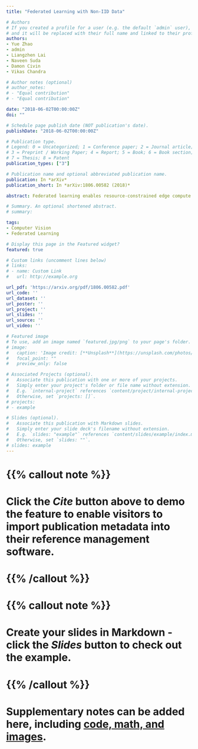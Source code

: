 ```yaml
---
title: "Federated Learning with Non-IID Data"

# Authors
# If you created a profile for a user (e.g. the default `admin` user), write the username (folder name) here 
# and it will be replaced with their full name and linked to their profile.
authors:
- Yue Zhao
- admin
- Liangzhen Lai
- Naveen Suda
- Damon Civin
- Vikas Chandra

# Author notes (optional)
# author_notes:
# - "Equal contribution"
# - "Equal contribution"

date: "2018-06-02T00:00:00Z"
doi: ""

# Schedule page publish date (NOT publication's date).
publishDate: "2018-06-02T00:00:00Z"

# Publication type.
# Legend: 0 = Uncategorized; 1 = Conference paper; 2 = Journal article;
# 3 = Preprint / Working Paper; 4 = Report; 5 = Book; 6 = Book section;
# 7 = Thesis; 8 = Patent
publication_types: ["3"]

# Publication name and optional abbreviated publication name.
publication: In *arXiv*
publication_short: In *arXiv:1806.00582 (2018)*

abstract: Federated learning enables resource-constrained edge compute devices, such as mobile phones and IoT devices, to learn a shared model for prediction, while keeping the training data local. This decentralized approach to train models provides privacy, security, regulatory and economic benefits. In this work, we focus on the statistical challenge of federated learning when local data is non-IID. We first show that the accuracy of federated learning reduces significantly, by up to 55% for neural networks trained for highly skewed non-IID data, where each client device trains only on a single class of data. We further show that this accuracy reduction can be explained by the weight divergence, which can be quantified by the earth mover's distance (EMD) between the distribution over classes on each device and the population distribution. As a solution, we propose a strategy to improve training on non-IID data by creating a small subset of data which is globally shared between all the edge devices. Experiments show that accuracy can be increased by 30% for the CIFAR-10 dataset with only 5% globally shared data.

# Summary. An optional shortened abstract.
# summary: 

tags: 
- Computer Vision
- Federated Learning

# Display this page in the Featured widget?
featured: true

# Custom links (uncomment lines below)
# links:
# - name: Custom Link
#   url: http://example.org

url_pdf: 'https://arxiv.org/pdf/1806.00582.pdf'
url_code: ''
url_dataset: ''
url_poster: ''
url_project: ''
url_slides: ''
url_source: ''
url_video: ''

# Featured image
# To use, add an image named `featured.jpg/png` to your page's folder. 
# image:
#   caption: 'Image credit: [**Unsplash**](https://unsplash.com/photos/pLCdAaMFLTE)'
#   focal_point: ""
#   preview_only: false

# Associated Projects (optional).
#   Associate this publication with one or more of your projects.
#   Simply enter your project's folder or file name without extension.
#   E.g. `internal-project` references `content/project/internal-project/index.md`.
#   Otherwise, set `projects: []`.
# projects:
# - example

# Slides (optional).
#   Associate this publication with Markdown slides.
#   Simply enter your slide deck's filename without extension.
#   E.g. `slides: "example"` references `content/slides/example/index.md`.
#   Otherwise, set `slides: ""`.
# slides: example
---
```


# {{% callout note %}}
# Click the *Cite* button above to demo the feature to enable visitors to import publication metadata into their reference management software.
# {{% /callout %}}
 
# {{% callout note %}}
# Create your slides in Markdown - click the *Slides* button to check out the example.
# {{% /callout %}}
 
# Supplementary notes can be added here, including [code, math, and images](https://wowchemy.com/docs/writing-markdown-latex/).

